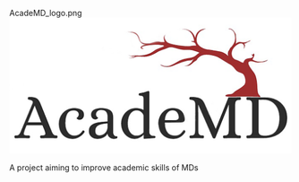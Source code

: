 

AcadeMD_logo.png![image](slides/images/AcadeMD_logo.png)

A project aiming to improve academic skills of MDs
